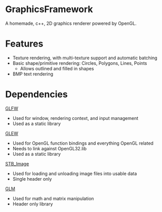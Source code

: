 # GraphicsFramework
A homemade, c++, 2D graphics renderer powered by OpenGL. 

# Features
* Texture rendering, with multi-texture support and automatic batching
* Basic shape/primitive rendering: Circles, Polygons, Lines, Points
  * Allows outlined and filled in shapes
* BMP text rendering

# Dependencies
[GLFW](https://github.com/glfw/glfw)
* Used for window, rendering context, and input management
* Used as a static library

[GLEW](https://github.com/nigels-com/glew)
* Used for OpenGL function bindings and everything OpenGL related
* Needs to link against OpenGL32.lib
* Used as a static library

[STB_Image](https://github.com/nothings/stb/blob/master/stb_image.h)
* Used for loading and unloading image files into usable data
* Single header only

[GLM](https://github.com/g-truc/glm)
* Used for math and matrix manipulation
* Header only library
